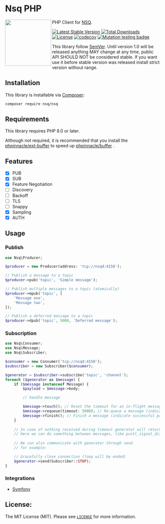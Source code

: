 # Nsq PHP

<img src="https://github.com/nsqphp/nsqphp/raw/main/logo.png" alt="" align="left" width="150">

PHP Client for [NSQ](https://nsq.io/).

[![Latest Stable Version](https://poser.pugx.org/nsq/nsq/v)](//packagist.org/packages/nsq/nsq) [![Total Downloads](https://poser.pugx.org/nsq/nsq/downloads)](//packagist.org/packages/nsq/nsq) [![License](https://poser.pugx.org/nsq/nsq/license)](//packagist.org/packages/nsq/nsq)
[![codecov](https://codecov.io/gh/nsqphp/nsqphp/branch/main/graph/badge.svg?token=AYUMC3OO2B)](https://codecov.io/gh/nsqphp/nsqphp) [![Mutation testing badge](https://img.shields.io/endpoint?style=flat&url=https%3A%2F%2Fbadge-api.stryker-mutator.io%2Fgithub.com%2Fnsqphp%2Fnsqphp%2Fmain)](https://dashboard.stryker-mutator.io/reports/github.com/nsqphp/nsqphp/main)

This library follow [SemVer](https://semver.org/). Until version 1.0 will be released anything MAY change at any time, public API SHOULD NOT be considered stable. If you want use it before stable version was released install strict version without range.

Installation
------------

This library is installable via [Composer](https://getcomposer.org/):

```bash
composer require nsq/nsq
```

Requirements
------------

This library requires PHP 8.0 or later.

Although not required, it is recommended that you install the [phpinnacle/ext-buffer](https://github.com/phpinnacle/ext-buffer) to speed up [phpinnacle/buffer](https://github.com/phpinnacle/buffer) .

Features
--------

- [x] PUB
- [x] SUB
- [X] Feature Negotiation	
- [ ] Discovery	
- [ ] Backoff	
- [ ] TLS	
- [ ] Snappy	
- [X] Sampling	
- [X] AUTH

Usage
-----

### Publish

```php
use Nsq\Producer;

$producer = new Producer(address: 'tcp://nsqd:4150');

// Publish a message to a topic
$producer->pub('topic', 'Simple message');

// Publish multiple messages to a topic (atomically) 
$producer->mpub('topic', [
    'Message one',
    'Message two',
]);

// Publish a deferred message to a topic
$producer->dpub('topic', 5000, 'Deferred message');
```

### Subscription

```php
use Nsq\Consumer;
use Nsq\Message;
use Nsq\Subscriber;

$consumer = new Consumer('tcp://nsqd:4150');
$subscriber = new Subscriber($consumer);

$generator = $subscriber->subscribe('topic', 'channel');
foreach ($generator as $message) {
    if ($message instanceof Message) {
        $payload = $message->body;

        // handle message

        $message->touch(); // Reset the timeout for an in-flight message        
        $message->requeue(timeout: 5000); // Re-queue a message (indicate failure to process)        
        $message->finish(); // Finish a message (indicate successful processing)        
    }
    
    // In case of nothing received during timeout generator will return NULL
    // Here we can do something between messages, like pcntl_signal_dispatch()
    
    // We can also communicate with generator through send
    // for example:

    // Gracefully close connection (loop will be ended)
    $generator->send(Subscriber::STOP); 
}
```

### Integrations

- [Symfony](https://github.com/nsqphp/NsqBundle)

License:
--------

The MIT License (MIT). Please see [`LICENSE`](./LICENSE) for more information.
